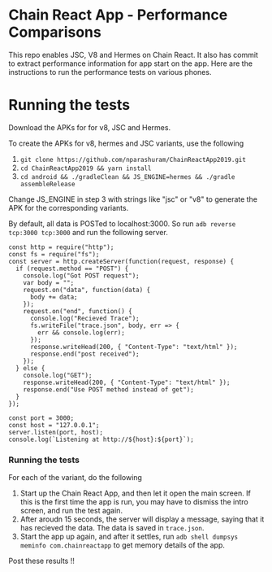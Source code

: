 # Chain React App - Performance Comparisons

This repo enables JSC, V8 and Hermes on Chain React. It also has commit to extract performance information for app start on the app. Here are the instructions to run the performance tests on various phones. 

# Running the tests

Download the APKs for for v8, JSC and Hermes. 

To create the APKs for v8, hermes and JSC variants, use the following

1. `git clone https://github.com/nparashuram/ChainReactApp2019.git` 
2. `cd ChainReactApp2019 && yarn install`
3. `cd android && ./gradleClean && JS_ENGINE=hermes && ./gradle assembleRelease` 

Change JS_ENGINE in step 3 with strings like "jsc" or "v8" to generate the APK for the corresponding variants. 

By default, all data is POSTed to localhost:3000. So run `adb reverse tcp:3000 tcp:3000` and run the following server.

```
const http = require("http");
const fs = require("fs");
const server = http.createServer(function(request, response) {
  if (request.method == "POST") {
    console.log("Got POST request");
    var body = "";
    request.on("data", function(data) {
      body += data;
    });
    request.on("end", function() {
      console.log("Recieved Trace");
      fs.writeFile("trace.json", body, err => {
        err && console.log(err);
      });
      response.writeHead(200, { "Content-Type": "text/html" });
      response.end("post received");
    });
  } else {
    console.log("GET");
    response.writeHead(200, { "Content-Type": "text/html" });
    response.end("Use POST method instead of get");
  }
});

const port = 3000;
const host = "127.0.0.1";
server.listen(port, host);
console.log(`Listening at http://${host}:${port}`);

```

### Running the tests

For each of the variant, do the following

1. Start up the Chain React App, and then let it open the main screen. If this is the first time the app is run, you may have to dismiss the intro screen, and run the test again.
2. After aroudn 15 seconds, the server will display a message, saying that it has recieved the data. The data is saved in `trace.json`.
3. Start the app up again, and after it settles, run `adb shell dumpsys meminfo com.chainreactapp` to get memory details of the app.

Post these results !! 